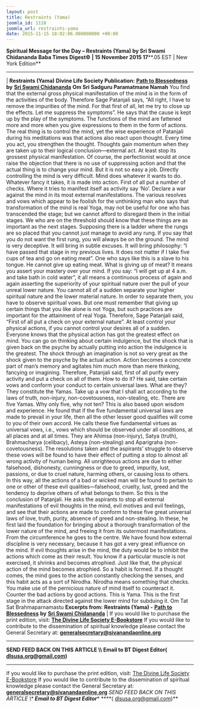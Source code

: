 ```yaml
---
layout: post
title: Restraints (Yama)
joomla_id: 1118
joomla_url: restraints-yama
date: 2015-11-15 18:02:06.000000000 +00:00
---
```

**Spiritual Message for the Day – Restraints (Yama) by Sri Swami Chidananda**
 **Baba Times Digest© | 15 November 2015 17****.05 EST | New York Edition**
* * *
| 
**Restraints (Yama)**
**Divine Life Society Publication:** [**Path to Blessedness**](http://www.dlshq.org/download/blessed.htm#_VPID_3) **by** [**Sri Swami Chidananda**](http://www.dlshq.org/saints/chida.htm)
**Om Sri Sadguru Paramatmane Namah**
You find that the external gross physical manifestation of the mind is in the form of the activities of the body. Therefore Sage Patanjali says, “All right, I have to remove the impurities of the mind. For that first of all, let me try to close up the effects. Let me suppress the symptoms”. He says that the cause is kept up by the play of the symptoms. The functions of the mind are fattened more and more when you give expressions to them in the form of actions. The real thing is to control the mind, yet the wise experience of Patanjali during his meditations was that actions also react upon thought. Every time you act, you strengthen the thought. Thoughts gain momentum when they are taken up to their logical conclusion—external act. At least stop its grossest physical manifestation. Of course, the perfectionist would at once raise the objection that there is no use of suppressing action and that the actual thing is to change your mind.
But it is not so easy a job. Directly controlling the mind is very difficult. Mind does whatever it wants to do. Whatever fancy it takes, it is made into action. First of all put a number of checks. Where it tries to manifest itself as activity say ‘No’. Declare a war against the mind in its most external manifestations. The various resolves and vows which appear to be foolish for the unthinking man who says that transformation of the mind is real Yoga, may not be useful for one who has transcended the stage; but we cannot afford to disregard them in the initial stages. We who are on the threshold should know that these things are as important as the next stages. Supposing there is a ladder where the rungs are so placed that you cannot just manage to avoid any rung. If you say that you do not want the first rung, you will always be on the ground.
The mind is very deceptive. It will bring in subtle excuses. It will bring philosophy: “I have passed that stage in my previous lives. It does not matter if I take five cups of tea and go on eating meat”. One who says like this is a slave to his tongue. He cannot give up eating meat. What is giving up of meat? It means you assert your mastery over your mind. If you say: “I will get up at 4 a.m. and take bath in cold water”, it all means a continuous process of again and again asserting the superiority of your spiritual nature over the pull of your unreal lower nature. You cannot all of a sudden separate your higher spiritual nature and the lower material nature. In order to separate them, you have to observe spiritual vows. But one must remember that giving up certain things that you like alone is not Yoga, but such practices are important for the attainment of real Yoga. Therefore, Sage Patanjali said, “First of all put a check on your external nature”. At least control your physical actions, if you cannot control your desires all of a sudden.
Everyone knows that the physical action has got the greatest effect on mind. You can go on thinking about certain indulgence, but the shock that is given back on the psyche by actually putting into action the indulgence is the greatest. The shock through an imagination is not so very great as the shock given to the psyche by the actual action. Action becomes a concrete part of man’s memory and agitates him much more than mere thinking, fancying or imagining. Therefore, Patanjali said, first of all purify every activity and put a check on all of them. How to do it? He said, take certain vows and conform your conduct to certain universal laws. What are they? They constitute the Yamas. Take up a vow that I shall act according to the laws of truth, non-injury, non-covetousness, non-stealing, etc.
There are five Yamas. Why only five, why not ten? This is also based upon wisdom and experience. He found that if the five fundamental universal laws are made to prevail in your life, then all the other lesser good qualifies will come to you of their own accord. He calls these five fundamental virtues as universal vows, i.e., vows which should be observed under all conditions, at all places and at all times. They are Ahimsa (non-injury), Satya (truth), Brahmacharya (celibacy), Asteya (non-stealing) and Aparigraha (non-covetousness). The resolutions taken and the aspirants’ struggle to observe these vows will be found to have their effect of putting a stop to almost all wrong activity of human being. All unrighteous actions are due to either falsehood, dishonesty, cunningness or due to greed, impurity, lust, passions, or due to cruel nature, harming others, or causing loss to others. In this way, all the actions of a bad or wicked man will be found to pertain to one or other of these evil qualities—falsehood, cruelty, lust, greed and the tendency to deprive others of what belongs to them. So this is the conclusion of Patanjali. He asks the aspirants to stop all external manifestations of evil thoughts in the mind, evil motives and evil feelings, and see that their actions are made to conform to these five great universal laws of love, truth, purity, absence of greed and non-stealing. In these, he first laid the foundation for bringing about a thorough transformation of the lower nature of the mind, and freeing it from its outermost manifestations. From the circumference he goes to the centre.
We have found how external discipline is very necessary, because it has got a very great influence on the mind. If evil thoughts arise in the mind, the duty would be to inhibit the actions which come as their result. You know if a particular muscle is not exercised, it shrinks and becomes atrophied. Just like that, the physical action of the mind becomes atrophied. So a habit is formed. If a thought comes, the mind goes to the action constantly checking the senses, and this habit acts as a sort of Nirodha. Nirodha means something that checks. You make use of the pernicious nature of mind itself to counteract it. Counter the bad actions by good actions. This is Yama. This is the first stage in the attack directed against the lower mind for subduing it.
Om Tat Sat Brahmaparnamastu
**Excerpts from:** **Restraints (Yama) -** [**Path to Blessedness**](http://www.dlshq.org/download/blessed.htm#_VPID_3) **by** [**Sri Swami Chidananda**](http://www.dlshq.org/saints/chida.htm) 
 |
If you would like to purchase the print edition, visit: **[The Divine Life Society E-Bookstore](http://www.dlshq.org/download/download.htm)**
If you would like to contribute to the dissemination of spiritual knowledge please contact the General Secretary at: [](mailto:%20%3Cscript%20type=%27text/javascript%27%3E%20%3C%21--%20var%20prefix%20=%20%27ma%27%20+%20%27il%27%20+%20%27to%27;%20var%20path%20=%20%27hr%27%20+%20%27ef%27%20+%20%27=%27;%20var%20addy57016%20=%20%27generalsecretary%27%20+%20%27@%27;%20addy57016%20=%20addy57016%20+%20%27sivanandaonline%27%20+%20%27.%27%20+%20%27org%27;%20document.write%28%27%3Ca%20%27%20+%20path%20+%20%27%5C%27%27%20+%20prefix%20+%20%27:%27%20+%20addy57016%20+%20%27%5C%27%3E%27%29;%20document.write%28addy57016%29;%20document.write%28%27%3C%5C/a%3E%27%29;%20//--%3E%5Cn%20%3C/script%3E%3Cscript%20type=%27text/javascript%27%3E%20%3C%21--%20document.write%28%27%3Cspan%20style=%5C%27display:%20none;%5C%27%3E%27%29;%20//--%3E%20%3C/script%3EThis%20email%20address%20is%20being%20protected%20from%20spambots.%20You%20need%20JavaScript%20enabled%20to%20view%20it.%20%3Cscript%20type=%27text/javascript%27%3E%20%3C%21--%20document.write%28%27%3C/%27%29;%20document.write%28%27span%3E%27%29;%20//--%3E%20%3C/script%3E?subject=Contribution%20to%20Dissemination%20of%20Spiritual%20Knowledge) **generalsecretary@sivanandaonline.org**
****
**SEND FEED BACK ON THIS ARTICLE \\\ Email to BT Digest Editor[](mailto:%20%3Cscript%20type=%27text/javascript%27%3E%20%3C%21--%20var%20prefix%20=%20%27ma%27%20+%20%27il%27%20+%20%27to%27;%20var%20path%20=%20%27hr%27%20+%20%27ef%27%20+%20%27=%27;%20var%20addy72654%20=%20%27dlsusa.org%27%20+%20%27@%27;%20addy72654%20=%20addy72654%20+%20%27gmail%27%20+%20%27.%27%20+%20%27com%27;%20document.write%28%27%3Ca%20%27%20+%20path%20+%20%27%5C%27%27%20+%20prefix%20+%20%27:%27%20+%20addy72654%20+%20%27%5C%27%3E%27%29;%20document.write%28addy72654%29;%20document.write%28%27%3C%5C/a%3E%27%29;%20//--%3E%5Cn%20%3C/script%3E%3Cscript%20type=%27text/javascript%27%3E%20%3C%21--%20document.write%28%27%3Cspan%20style=%5C%27display:%20none;%5C%27%3E%27%29;%20//--%3E%20%3C/script%3EThis%20email%20address%20is%20being%20protected%20from%20spambots.%20You%20need%20JavaScript%20enabled%20to%20view%20it.%20%3Cscript%20type=%27text/javascript%27%3E%20%3C%21--%20document.write%28%27%3C/%27%29;%20document.write%28%27span%3E%27%29;%20//--%3E%20%3C/script%3E?subject=DLS%20Posts)( [dlsusa.org@gmail.com](mailto:dlsusa.org@gmail.com))**
* * *
  
If you would like to purchase the print edition, visit: [The Divine Life Society E-Bookstore](http://www.dlshq.org/download/download.htm)
If you would like to contribute to the dissemination of spiritual knowledge please contact the General Secretary at: **[generalsecretary@sivanandaonline.org](mailto:generalsecretary@sivanandaonline.org)**
**SEND FEED BACK ON THIS ARTICLE \\\**  **Email to BT Digest Editor**** [](mailto:%20%3Cscript%20type=%27text/javascript%27%3E%20%3C%21--%20var%20prefix%20=%20%27ma%27%20+%20%27il%27%20+%20%27to%27;%20var%20path%20=%20%27hr%27%20+%20%27ef%27%20+%20%27=%27;%20var%20addy72654%20=%20%27dlsusa.org%27%20+%20%27@%27;%20addy72654%20=%20addy72654%20+%20%27gmail%27%20+%20%27.%27%20+%20%27com%27;%20document.write%28%27%3Ca%20%27%20+%20path%20+%20%27%5C%27%27%20+%20prefix%20+%20%27:%27%20+%20addy72654%20+%20%27%5C%27%3E%27%29;%20document.write%28addy72654%29;%20document.write%28%27%3C%5C/a%3E%27%29;%20//--%3E%5Cn%20%3C/script%3E%3Cscript%20type=%27text/javascript%27%3E%20%3C%21--%20document.write%28%27%3Cspan%20style=%5C%27display:%20none;%5C%27%3E%27%29;%20//--%3E%20%3C/script%3EThis%20email%20address%20is%20being%20protected%20from%20spambots.%20You%20need%20JavaScript%20enabled%20to%20view%20it.%20%3Cscript%20type=%27text/javascript%27%3E%20%3C%21--%20document.write%28%27%3C/%27%29;%20document.write%28%27span%3E%27%29;%20//--%3E%20%3C/script%3E?subject=DLS%20Posts)****( [dlsusa.org@gmail.com](mailto:dlsusa.org@gmail.com))**  
